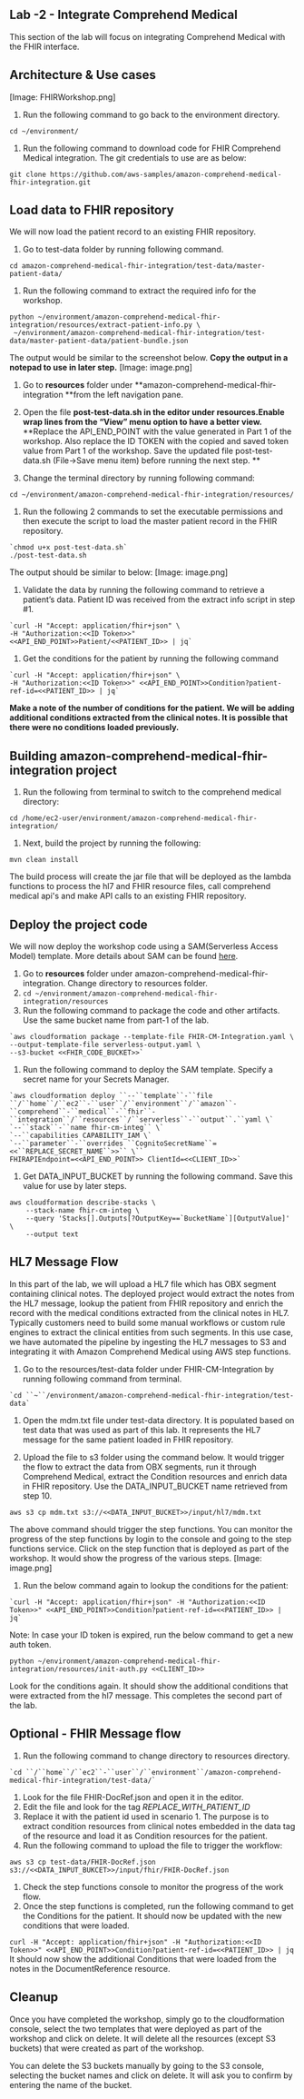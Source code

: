 ## Lab -2 - Integrate Comprehend Medical

This section of the lab will focus on integrating Comprehend Medical with the FHIR interface.


## Architecture & Use cases

[Image: FHIRWorkshop.png]

1. Run the following command to go back to the environment directory.

```
cd ~/environment/
```

1. Run the following command to download code for FHIR Comprehend Medical integration. The git credentials to use are as below:

```
git clone https://github.com/aws-samples/amazon-comprehend-medical-fhir-integration.git
```

## Load data to FHIR repository

We will now load the patient record to an existing FHIR repository. 

1. Go to test-data folder by running following command.

```
cd amazon-comprehend-medical-fhir-integration/test-data/master-patient-data/
```

1. Run the following command to extract the required info for the workshop.

```
python ~/environment/amazon-comprehend-medical-fhir-integration/resources/extract-patient-info.py \
 ~/environment/amazon-comprehend-medical-fhir-integration/test-data/master-patient-data/patient-bundle.json
```

The output would be similar to the screenshot below. **Copy the output in a notepad to use in later step.**
[Image: image.png]
1. Go to **resources** folder under **amazon-comprehend-medical-fhir-integration **from the left navigation pane.

1. Open the file **post-test-data.sh in the editor under resources.Enable wrap lines from the “View” menu option to have a better view.** **Replace the API_END_POINT with the value generated in Part 1 of the workshop. Also replace the ID TOKEN with the copied and saved token value from Part 1 of the workshop.  Save the updated file post-test-data.sh (File→Save menu item) before running the next step. **
2. Change the terminal directory by running following command:

```
cd ~/environment/amazon-comprehend-medical-fhir-integration/resources/
```

1. Run the following 2 commands to set the executable permissions and then execute the script to load the master patient record in the FHIR repository.

```
`chmod u+x post-test-data.sh`
./post-test-data.sh
```

The output should be similar to below:
[Image: image.png]

1. Validate the data by running the following command to retrieve a patient’s data. Patient ID was received from the extract info script in step #1.

```
`curl -H "Accept: application/fhir+json" \
-H "Authorization:<<ID Token>>" <<API_END_POINT>>Patient/<<PATIENT_ID>> | jq`
```

1. Get the conditions for the patient by running the following command

```
`curl -H "Accept: application/fhir+json" \
-H "Authorization:<<ID Token>>" <<API_END_POINT>>Condition?patient-ref-id=<<PATIENT_ID>> | jq`
```


**Make a note of the number of conditions for the patient. We will be adding additional conditions extracted from the clinical notes. It is possible that there were no conditions loaded previously.**

## Building  amazon-comprehend-medical-fhir-integration project

1. Run the following from terminal to switch to the comprehend medical directory:

```
cd /home/ec2-user/environment/amazon-comprehend-medical-fhir-integration/
```

1. Next, build the project by running the following:

```
mvn clean install
```

The build process will create the jar file that will be deployed as the lambda functions to process the hl7 and FHIR resource files, call comprehend medical api's and make API calls to an existing FHIR repository.



## Deploy the project code

We will now deploy the workshop code using a SAM(Serverless Access Model) template. More details about SAM can be found [here](https://docs.aws.amazon.com/serverless-application-model/index.html).

1. Go to **resources** folder under amazon-comprehend-medical-fhir-integration.  Change directory to resources folder.
2. `cd ~/environment/amazon-comprehend-medical-fhir-integration/resources`
3. Run the following command to package the code and other artifacts. Use the same bucket name from part-1 of the lab.

```
`aws cloudformation package --template-file FHIR-CM-Integration.yaml \
--output-template-file serverless-output.yaml \
--s3-bucket <<FHIR_CODE_BUCKET>>`
```

1. Run the following command to deploy the SAM template. Specify a secret name for your Secrets Manager.

```
`aws cloudformation deploy ``--``template``-``file ``/``home``/``ec2``-``user``/``environment``/``amazon``-``comprehend``-``medical``-``fhir``-``integration``/``resources``/``serverless``-``output``.``yaml \`
`--``stack``-``name fhir-cm-integ`` \`
`--``capabilities CAPABILITY_IAM \`
`--``parameter``-``overrides ``CognitoSecretName``=<<``REPLACE_SECRET_NAME``>>`` \``
FHIRAPIEndpoint=<<API_END_POINT>> ClientId=<<CLIENT_ID>>`
```

1. Get DATA_INPUT_BUCKET by running the following command.  Save this value for use by later steps.

```
aws cloudformation describe-stacks \
    --stack-name fhir-cm-integ \
    --query 'Stacks[].Outputs[?OutputKey==`BucketName`][OutputValue]' \
    --output text
```

## HL7 Message Flow

In this part of the lab, we will upload a HL7 file which has OBX segment containing clinical notes. The deployed project would extract the notes from the HL7 message, lookup the patient from FHIR repository and enrich the record with the medical conditions extracted from the clinical notes in HL7. Typically customers need to build some manual workflows or custom rule engines to extract the clinical entities from such segments. In this use case, we have automated the pipeline by ingesting the HL7 messages to S3 and integrating it with Amazon Comprehend Medical using AWS step functions.

1. Go to the resources/test-data folder under FHIR-CM-Integration by running following command from terminal.

```
`cd ``~``/environment/amazon-comprehend-medical-fhir-integration/test-data`
```

1. Open the mdm.txt file under test-data directory. It is populated based on test data that was used as part of this lab. It represents the HL7 message for the same patient loaded in FHIR repository.

1. Upload the file to s3 folder using the command below. It would trigger the flow to extract the data from OBX segments, run it through Comprehend Medical, extract the Condition resources and enrich data in FHIR repository.  Use the DATA_INPUT_BUCKET name retrieved from step 10.

```
aws s3 cp mdm.txt s3://<<DATA_INPUT_BUCKET>>/input/hl7/mdm.txt
```


The above command should trigger the step functions. You can monitor the progress of the step functions by login to the console and going to the step functions service. Click on the step function that is deployed as part of the workshop. It would show the progress of the various steps.
[Image: image.png]
1. Run the below command again to lookup the conditions for the patient:

```
`curl -H "Accept: application/fhir+json" -H "Authorization:<<ID Token>>" <<API_END_POINT>>Condition?patient-ref-id=<<PATIENT_ID>> | jq`
```

Note: In case your ID token is expired, run the below command to get a new auth token.

```
python ~/environment/amazon-comprehend-medical-fhir-integration/resources/init-auth.py <<CLIENT_ID>>
```

Look for the conditions again. It should show the additional conditions that were extracted from the hl7 message. This completes the second part of the lab.

## Optional - FHIR Message flow

1. Run the following command to change directory to resources directory.

```
`cd ``/``home``/``ec2``-``user``/``environment``/amazon-comprehend-medical-fhir-integration/test-data/`
```

1. Look for the file FHIR-DocRef.json and open it in the editor.
2. Edit the file and look for the tag *REPLACE_WITH_PATIENT_ID*
3. Replace it with the patient id used in scenario 1. The purpose is to extract condition resources from clinical notes embedded in the data tag of the resource and load it as Condition resources for the patient.
4. Run the following command to upload the file to trigger the workflow:

`aws s3 cp test-data/FHIR-DocRef.json s3://<<DATA_INPUT_BUKCET>>/input/fhir/FHIR-DocRef.json`

1. Check the step functions console to monitor the progress of the work flow.
2. Once the step functions is completed, run the following command to get the Conditions for the patient. It should now be updated with the new conditions that were loaded.

`curl -H "Accept: application/fhir+json" -H "Authorization:<<ID Token>>" <<API_END_POINT>>Condition?patient-ref-id=<<PATIENT_ID>> | jq`
It should now show the additional Conditions that were loaded from the notes in the DocumentReference resource.


 

## Cleanup 

Once you have completed the workshop, simply go to the cloudformation console, select the two templates that were deployed as part of the workshop and click on delete. It will delete all the resources (except S3 buckets) that were created as part of the workshop.

You can delete the S3 buckets manually by going to the S3 console, selecting the bucket names and click on delete. It will ask you to confirm by entering the name of the bucket.
